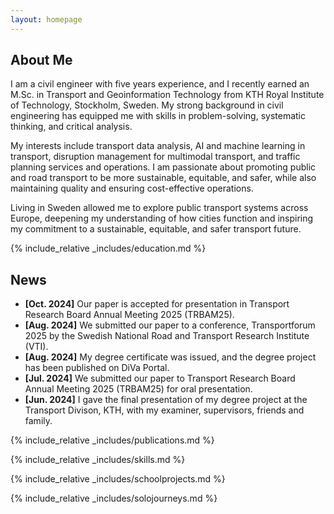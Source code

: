 ```yaml
---
layout: homepage
---
```


## About Me

I am a civil engineer with five years experience, and I recently earned an M.Sc. in Transport and Geoinformation Technology from KTH Royal Institute of Technology, Stockholm, Sweden. 
My strong background in civil engineering has equipped me with skills in problem-solving, systematic thinking, and critical analysis.

My interests include transport data analysis, AI and machine learning in transport, disruption management for multimodal transport, and traffic planning services and operations. I am passionate about promoting public and road transport to be more sustainable, equitable, and safer, while also maintaining quality and ensuring cost-effective operations.

Living in Sweden allowed me to explore public transport systems across Europe, deepening my understanding of how cities function and inspiring my commitment to a sustainable, equitable, and safer transport future.        

{% include_relative _includes/education.md %}

## News

- **[Oct. 2024]** Our paper is accepted for presentation in Transport Research Board Annual Meeting 2025 (TRBAM25).
- **[Aug. 2024]** We submitted our paper to a conference, Transportforum 2025 by the Swedish National Road and Transport Research Institute (VTI).
- **[Aug. 2024]** My degree certificate was issued, and the degree project has been published on DiVa Portal.
- **[Jul. 2024]** We submitted our paper to Transport Research Board Annual Meeting 2025 (TRBAM25) for oral presentation.
- **[Jun. 2024]** I gave the final presentation of my degree project at the Transport Divison, KTH, with my examiner, supervisors, friends and family.

{% include_relative _includes/publications.md %}

{% include_relative _includes/skills.md %}

{% include_relative _includes/schoolprojects.md %}

{% include_relative _includes/solojourneys.md %}
